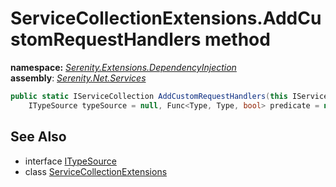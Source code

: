 # ServiceCollectionExtensions.AddCustomRequestHandlers method
**namespace:** *[Serenity.Extensions.DependencyInjection](../../README.md#serenity.extensions.dependencyinjection-namespace)*   **assembly**: *[Serenity.Net.Services](../../README.md)*

```csharp
public static IServiceCollection AddCustomRequestHandlers(this IServiceCollection collection, 
    ITypeSource typeSource = null, Func<Type, Type, bool> predicate = null)
```

## See Also

* interface [ITypeSource](../Serenity.Net.Core/../../Serenity.Abstractions/ITypeSource.md)
* class [ServiceCollectionExtensions](../ServiceCollectionExtensions.md)